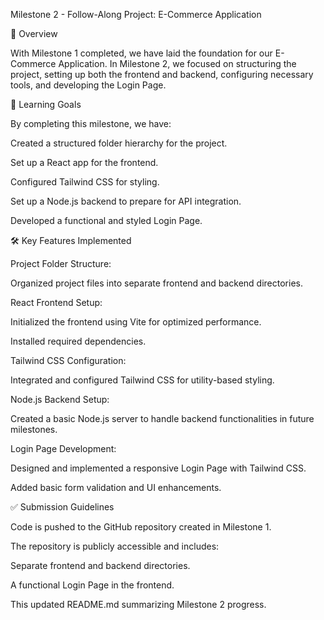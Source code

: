 Milestone 2 - Follow-Along Project: E-Commerce Application

🚀 Overview

With Milestone 1 completed, we have laid the foundation for our E-Commerce Application. In Milestone 2, we focused on structuring the project, setting up both the frontend and backend, configuring necessary tools, and developing the Login Page.

🎯 Learning Goals

By completing this milestone, we have:

Created a structured folder hierarchy for the project.

Set up a React app for the frontend.

Configured Tailwind CSS for styling.

Set up a Node.js backend to prepare for API integration.

Developed a functional and styled Login Page.

🛠 Key Features Implemented

Project Folder Structure:

Organized project files into separate frontend and backend directories.

React Frontend Setup:

Initialized the frontend using Vite for optimized performance.

Installed required dependencies.

Tailwind CSS Configuration:

Integrated and configured Tailwind CSS for utility-based styling.

Node.js Backend Setup:

Created a basic Node.js server to handle backend functionalities in future milestones.

Login Page Development:

Designed and implemented a responsive Login Page with Tailwind CSS.

Added basic form validation and UI enhancements.

✅ Submission Guidelines

Code is pushed to the GitHub repository created in Milestone 1.

The repository is publicly accessible and includes:

Separate frontend and backend directories.

A functional Login Page in the frontend.

This updated README.md summarizing Milestone 2 progress.